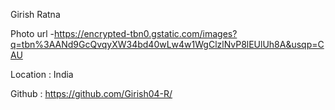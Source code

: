 Girish Ratna

Photo url -https://encrypted-tbn0.gstatic.com/images?q=tbn%3AANd9GcQvqyXW34bd40wLw4w1WgClzlNvP8lEUlUh8A&usqp=CAU

Location : India

Github : https://github.com/Girish04-R/
